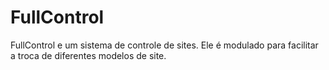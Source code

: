 # FullControl
FullControl e um sistema de controle de sites. Ele é modulado para facilitar a troca de diferentes modelos de site.
